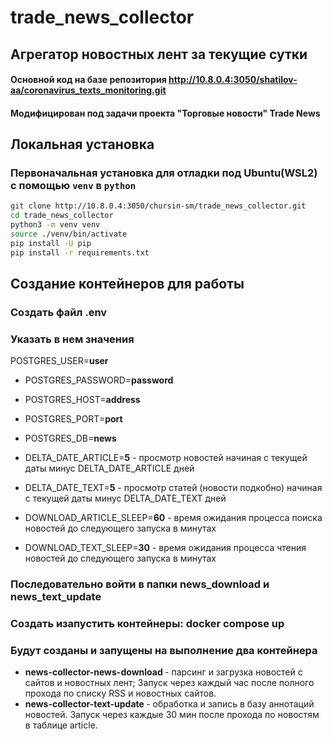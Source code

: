 # trade_news_collector

## Aгрегатор новостных лент за текущие сутки

#### Основной код на базе репозитория <http://10.8.0.4:3050/shatilov-aa/coronavirus_texts_monitoring.git>

#### Модифицирован под задачи проекта "Торговые новости" Trade News

## Локальная установка

### Первоначальная установка для отладки под Ubuntu(WSL2) с помощью `venv` в `python`
  
```bash
git clone http://10.8.0.4:3050/chursin-sm/trade_news_collector.git
cd trade_news_collector
python3 -m venv venv
source ./venv/bin/activate
pip install -U pip
pip install -r requirements.txt
```

## Создание контейнеров для работы

### Создать файл <b>.env</b>

### Указать в нем значения

 POSTGRES_USER=<b>user </b>

* POSTGRES_PASSWORD=<b>password</b>
* POSTGRES_HOST=<b>address</b>
* POSTGRES_PORT=<b>port</b>
* POSTGRES_DB=<b>news</b>

* DELTA_DATE_ARTICLE=<b>5</b> - просмотр новостей начиная с текущей даты минус DELTA_DATE_ARTICLE дней
* DELTA_DATE_TEXT=<b>5</b> - просмотр статей (новости подкобно) начиная с текущей даты минус DELTA_DATE_TEXT дней
* DOWNLOAD_ARTICLE_SLEEP=<b>60</b> - время ожидания процесса поиска новостей до следующего запуска в минутах
* DOWNLOAD_TEXT_SLEEP=<b>30</b> - время ожидания процесса чтения новостей до следующего запуска в минутах

### Последовательно войти в папки news_download и news_text_update
### Создать изапустить контейнеры: <b> docker compose up </b>

### Будут созданы и запущены на выполнение два контейнера  

* <b> news-collector-news-download </b> - парсинг и загрузка новостей с сайтов и новостных лент;
Запуск через каждый час после полного прохода по списку RSS и новостных сайтов.
* <b> news-collector-text-update </b> - обработка и запись в базу аннотаций новостей.
Запуск через каждые 30 мин после прохода по новостям в таблице article.
